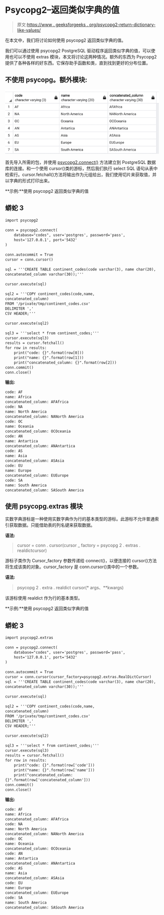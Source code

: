 # Psycopg2–返回类似字典的值

> 原文:[https://www . geeksforgeeks . org/psycopg2-return-dictionary-like-values/](https://www.geeksforgeeks.org/psycopg2-return-dictionary-like-values/)

在本文中，我们将讨论如何使用 psycopg2 返回类似字典的值。

我们可以通过使用 psycopg2 PostgreSQL 驱动程序返回类似字典的值，可以使用也可以不使用 extras 模块，本文将讨论这两种情况。额外的东西为 Psycopg2 提供了各种各样的好东西。它保存助手函数和类，直到找到更好的分布位置。

## 不使用 psycopg。额外模块:

![](img/0ebbd2bf107a50f84ded6e94e2fdec56.png)

首先导入所需的包，并使用 [psycopg2.connect()](https://www.geeksforgeeks.org/insert-python-dictionary-in-postgresql-using-psycopg2/) 方法建立到 PostgreSQL 数据库的连接。和一个使用 cursor()类的游标，然后我们执行 select SQL 语句从表中检索行。cursor.fetchall()方法将输出作为元组给出，我们使用切片来获取值，并以字典的形式打印出来。

**示例:**使用 psycopg2 返回类似字典的值

## 蟒蛇 3

```
import psycopg2

conn = psycopg2.connect(
    database="codes", user='postgres', password='pass',
    host='127.0.0.1', port='5432'
)

conn.autocommit = True
cursor = conn.cursor()

sql = '''CREATE TABLE continent_codes(code varchar(3), name char(20),
concatenated_column varchar(30));'''

cursor.execute(sql)

sql2 = '''COPY continent_codes(code,name,
concatenated_column)
FROM '/private/tmp/continent_codes.csv'
DELIMITER ','
CSV HEADER;'''

cursor.execute(sql2)

sql3 = '''select * from continent_codes;'''
cursor.execute(sql3)
results = cursor.fetchall()
for row in results:
    print("code: {}".format(row[0]))
    print("name: {}".format(row[1]))
    print("concatenated_column: {}".format(row[2]))
conn.commit()
conn.close()
```

**输出:**

```
code: AF
name: Africa
concatenated_column: AFAfrica
code: NA
name: North America
concatenated_column: NANorth America
code: OC
name: Oceania
concatenated_column: OCOceania
code: AN
name: Antartica
concatenated_column: ANAntartica
code: AS
name: Asia
concatenated_column: ASAsia
code: EU
name: Europe
concatenated_column: EUEurope
code: SA
name: South America
concatenated_column: SASouth America
```

## 使用 psycopg.extras 模块

实数字典游标是一种使用实数字典作为行的基本类型的游标。此游标不允许普通索引获取数据。只能借助表的列名键来获取数据。

**语法:**

> cursor = conn . cursor(cursor _ factory = psycopg 2 . extras . realdictcursor)

游标子类作为 Cursor_factory 参数传递给 connect()，以便连接的 cursor()方法将生成该类的对象。cursor_factory 是 conn.cursor()类中的一个参数。

**语法:**

> psycopg 2 . extra . realdict cursor(* args、**kwargs)

该游标使用 realdict 作为行的基本类型。

**示例:**使用 psycopg2 返回类似字典的值

## 蟒蛇 3

```
import psycopg2.extras

conn = psycopg2.connect(
    database="codes", user='postgres', password='pass',
    host='127.0.0.1', port='5432'
)

conn.autocommit = True
cursor = conn.cursor(cursor_factory=psycopg2.extras.RealDictCursor)
sql = '''CREATE TABLE continent_codes(code varchar(3), name char(20),
concatenated_column varchar(30));'''

cursor.execute(sql)

sql2 = '''COPY continent_codes(code,name,
concatenated_column)
FROM '/private/tmp/continent_codes.csv'
DELIMITER ','
CSV HEADER;'''

cursor.execute(sql2)

sql3 = '''select * from continent_codes;'''
cursor.execute(sql3)
results = cursor.fetchall()
for row in results:
    print("code: {}".format(row['code']))
    print("name: {}".format(row['name']))
    print("concatenated_column: {}".format(row['concatenated_column']))
conn.commit()
conn.close()
```

**输出:**

```
code: AF
name: Africa
concatenated_column: AFAfrica
code: NA
name: North America
concatenated_column: NANorth America
code: OC
name: Oceania
concatenated_column: OCOceania
code: AN
name: Antartica
concatenated_column: ANAntartica
code: AS
name: Asia
concatenated_column: ASAsia
code: EU
name: Europe
concatenated_column: EUEurope
code: SA
name: South America
concatenated_column: SASouth America
```